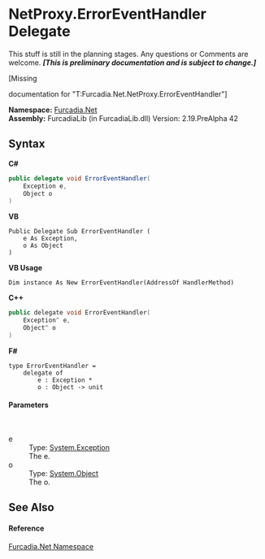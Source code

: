 # NetProxy.ErrorEventHandler Delegate
This stuff is still in the planning stages. Any questions or Comments are welcome. _**\[This is preliminary documentation and is subject to change.\]**_

\[Missing <summary> documentation for "T:Furcadia.Net.NetProxy.ErrorEventHandler"\]

**Namespace:**&nbsp;<a href="N_Furcadia_Net">Furcadia.Net</a><br />**Assembly:**&nbsp;FurcadiaLib (in FurcadiaLib.dll) Version: 2.19.PreAlpha 42

## Syntax

**C#**<br />
``` C#
public delegate void ErrorEventHandler(
	Exception e,
	Object o
)
```

**VB**<br />
``` VB
Public Delegate Sub ErrorEventHandler ( 
	e As Exception,
	o As Object
)
```

**VB Usage**<br />
``` VB Usage
Dim instance As New ErrorEventHandler(AddressOf HandlerMethod)
```

**C++**<br />
``` C++
public delegate void ErrorEventHandler(
	Exception^ e, 
	Object^ o
)
```

**F#**<br />
``` F#
type ErrorEventHandler = 
    delegate of 
        e : Exception * 
        o : Object -> unit
```


#### Parameters
&nbsp;<dl><dt>e</dt><dd>Type: <a href="http://msdn2.microsoft.com/en-us/library/c18k6c59" target="_blank">System.Exception</a><br />The e.</dd><dt>o</dt><dd>Type: <a href="http://msdn2.microsoft.com/en-us/library/e5kfa45b" target="_blank">System.Object</a><br />The o.</dd></dl>

## See Also


#### Reference
<a href="N_Furcadia_Net">Furcadia.Net Namespace</a><br />